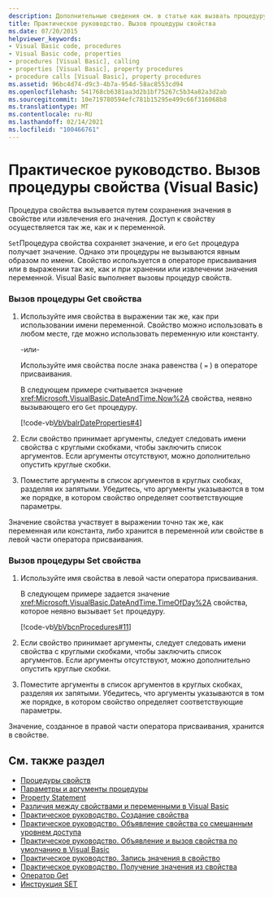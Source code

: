 ```yaml
---
description: Дополнительные сведения см. в статье как вызвать процедуру свойства (Visual Basic).
title: Практическое руководство. Вызов процедуры свойства
ms.date: 07/20/2015
helpviewer_keywords:
- Visual Basic code, procedures
- Visual Basic code, properties
- procedures [Visual Basic], calling
- properties [Visual Basic], property procedures
- procedure calls [Visual Basic], property procedures
ms.assetid: 96bc4d74-d9c3-4b7a-954d-58ac8553cd94
ms.openlocfilehash: 541768cb6381aa3d2b1bf75267c5b34a82a3d2ab
ms.sourcegitcommit: 10e719780594efc781b15295e499c66f316068b8
ms.translationtype: MT
ms.contentlocale: ru-RU
ms.lasthandoff: 02/14/2021
ms.locfileid: "100466761"
---
```

# <a name="how-to-call-a-property-procedure-visual-basic"></a>Практическое руководство. Вызов процедуры свойства (Visual Basic)

Процедура свойства вызывается путем сохранения значения в свойстве или извлечения его значения. Доступ к свойству осуществляется так же, как и к переменной.  
  
 `Set`Процедура свойства сохраняет значение, и его `Get` процедура получает значение. Однако эти процедуры не вызываются явным образом по имени. Свойство используется в операторе присваивания или в выражении так же, как и при хранении или извлечении значения переменной. Visual Basic выполняет вызовы процедур свойств.  
  
### <a name="to-call-a-propertys-get-procedure"></a>Вызов процедуры Get свойства  
  
1. Используйте имя свойства в выражении так же, как при использовании имени переменной. Свойство можно использовать в любом месте, где можно использовать переменную или константу.  
  
     -или-  
  
     Используйте имя свойства после знака равенства ( `=` ) в операторе присваивания.  
  
     В следующем примере считывается значение <xref:Microsoft.VisualBasic.DateAndTime.Now%2A> свойства, неявно вызывающего его `Get` процедуру.  
  
     [!code-vb[VbVbalrDateProperties#4](~/samples/snippets/visualbasic/VS_Snippets_VBCSharp/VbVbalrDateProperties/VB/Module1.vb#4)]  
  
2. Если свойство принимает аргументы, следует следовать имени свойства с круглыми скобками, чтобы заключить список аргументов. Если аргументы отсутствуют, можно дополнительно опустить круглые скобки.  
  
3. Поместите аргументы в список аргументов в круглых скобках, разделяя их запятыми. Убедитесь, что аргументы указываются в том же порядке, в котором свойство определяет соответствующие параметры.  
  
 Значение свойства участвует в выражении точно так же, как переменная или константа, либо хранится в переменной или свойстве в левой части оператора присваивания.  
  
### <a name="to-call-a-propertys-set-procedure"></a>Вызов процедуры Set свойства  
  
1. Используйте имя свойства в левой части оператора присваивания.  
  
     В следующем примере задается значение <xref:Microsoft.VisualBasic.DateAndTime.TimeOfDay%2A> свойства, которое неявно вызывает `Set` процедуру.  
  
     [!code-vb[VbVbcnProcedures#11](~/samples/snippets/visualbasic/VS_Snippets_VBCSharp/VbVbcnProcedures/VB/Class1.vb#11)]  
  
2. Если свойство принимает аргументы, следует следовать имени свойства с круглыми скобками, чтобы заключить список аргументов. Если аргументы отсутствуют, можно дополнительно опустить круглые скобки.  
  
3. Поместите аргументы в список аргументов в круглых скобках, разделяя их запятыми. Убедитесь, что аргументы указываются в том же порядке, в котором свойство определяет соответствующие параметры.  
  
 Значение, созданное в правой части оператора присваивания, хранится в свойстве.  
  
## <a name="see-also"></a>См. также раздел

- [Процедуры свойств](./property-procedures.md)
- [Параметры и аргументы процедуры](./procedure-parameters-and-arguments.md)
- [Property Statement](../../../language-reference/statements/property-statement.md)
- [Различия между свойствами и переменными в Visual Basic](./differences-between-properties-and-variables.md)
- [Практическое руководство. Создание свойства](./how-to-create-a-property.md)
- [Практическое руководство. Объявление свойства со смешанным уровнем доступа](./how-to-declare-a-property-with-mixed-access-levels.md)
- [Практическое руководство. Объявление и вызов свойства по умолчанию в Visual Basic](./how-to-declare-and-call-a-default-property.md)
- [Практическое руководство. Запись значения в свойство](./how-to-put-a-value-in-a-property.md)
- [Практическое руководство. Получение значения из свойства](./how-to-get-a-value-from-a-property.md)
- [Оператор Get](../../../language-reference/statements/get-statement.md)
- [Инструкция SET](../../../language-reference/statements/set-statement.md)
